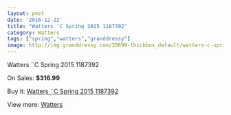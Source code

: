 ```yaml
---
layout: post
date: '2016-12-22'
title: "Watters ¨C Spring 2015 1187392"
category: Watters
tags: ["spring","watters","granddressy"]
image: http://img.granddressy.com/20699-thickbox_default/watters-c-spring-2015-1187392.jpg
---
```

Watters ¨C Spring 2015 1187392

On Sales: **$316.99**
<a href="https://www.granddressy.com/en/watters/19675-watters-c-spring-2015-1187392.html"><amp-img layout="responsive" width="600" height="600" src="//img.granddressy.com/20699-thickbox_default/watters-c-spring-2015-1187392.jpg" alt="Watters ¨C Spring 2015 1187392 0" /></a>

Buy it: [Watters ¨C Spring 2015 1187392](https://www.granddressy.com/en/watters/19675-watters-c-spring-2015-1187392.html "Watters ¨C Spring 2015 1187392")

View more: [Watters](https://www.granddressy.com/en/33-watters "Watters")